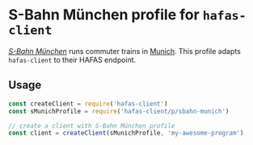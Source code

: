 # S-Bahn München profile for `hafas-client`

[*S-Bahn München*](https://en.wikipedia.org/wiki/Munich_S-Bahn) runs commuter trains in [Munich](https://en.wikipedia.org/wiki/Munich). This profile adapts `hafas-client` to their HAFAS endpoint.

## Usage

```js
const createClient = require('hafas-client')
const sMunichProfile = require('hafas-client/p/sbahn-munich')

// create a client with S-Bahn München profile
const client = createClient(sMunichProfile, 'my-awesome-program')
```
